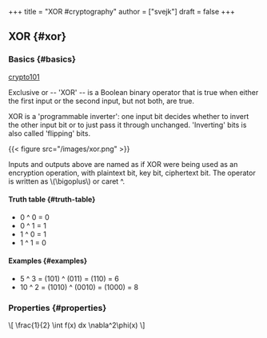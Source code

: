 +++
title = "XOR                                                         #cryptography"
author = ["svejk"]
draft = false
+++

## XOR {#xor}


### Basics {#basics}

[crypto101](https://www.crypto101.io/)

Exclusive or -- 'XOR' -- is a Boolean binary operator that is true when either the first input or the second input, but not both, are true.

XOR is a 'programmable inverter': one input bit decides whether to invert the other input bit or to just pass it through unchanged. 'Inverting' bits is also called 'flipping' bits.

{{< figure src="/images/xor.png" >}}

Inputs and outputs above are named as if XOR were being used as an encryption operation, with plaintext bit, key bit, ciphertext bit. The operator is written as \\(\bigoplus\\) or caret ^.


#### Truth table {#truth-table}

-   0 ^ 0 = 0
-   0 ^ 1 = 1
-   1 ^ 0 = 1
-   1 ^ 1 = 0


#### Examples {#examples}

-   5 ^ 3 = (101) ^ (011) = (110) = 6
-   10 ^ 2 = (1010) ^ (0010) = (1000) = 8


### Properties {#properties}

\\[
\frac{1}{2} \int f(x) dx \nabla^2\phi(x)
\\]
